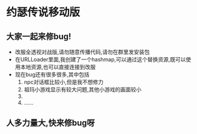 # 约瑟传说移动版
## 大家一起来修bug!

- 改服全透视对战版,请勿随意传播代码,请勿在群里发安装包
- 在URLLoader里面,我创建了一个hashmap,可以通过这个替换资源,既可以使用本地资源,也可以直接连接到改服
- 现在bug还有很多很多,其中包括
  1. npc对话框比较小,但是我不想修力
  2. 祖玛小游戏显示有较大问题,其他小游戏的画面较小
  3. 
  4. ......

## 人多力量大,快来修bug呀